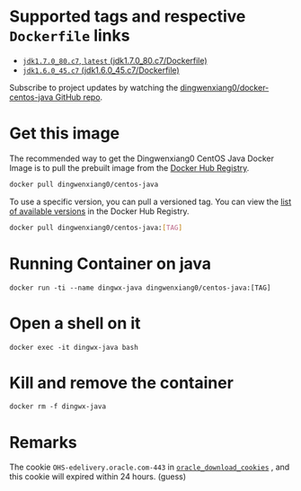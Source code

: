 # Supported tags and respective `Dockerfile` links

 - [`jdk1.7.0_80.c7`, `latest` (jdk1.7.0_80.c7/Dockerfile)](https://github.com/dingwenxiang0/docker-centos-java/blob/jdk1.7.0_80.c7/jdk/1.7.0_80/centos7/Dockerfile)
 - [`jdk1.6.0_45.c7` (jdk1.6.0_45.c7/Dockerfile)](https://github.com/dingwenxiang0/docker-centos-java/blob/jdk1.6.0_45.c7/jdk/1.6.0_45/centos7/Dockerfile)
 
Subscribe to project updates by watching the [dingwenxiang0/docker-centos-java GitHub repo](https://github.com/dingwenxiang0/docker-centos-java/).
 
# Get this image

The recommended way to get the Dingwenxiang0 CentOS Java Docker Image is to pull the prebuilt image from the [Docker Hub Registry](https://hub.docker.com/r/dingwenxiang0/centos-java/).

```bash
docker pull dingwenxiang0/centos-java
```

To use a specific version, you can pull a versioned tag. You can view the [list of available versions](https://hub.docker.com/r/dingwenxiang0/centos-java/tags/) in the Docker Hub Registry.

```bash
docker pull dingwenxiang0/centos-java:[TAG]
```

# Running Container on java

`docker run -ti --name dingwx-java dingwenxiang0/centos-java:[TAG]`

# Open a shell on it

`docker exec -it dingwx-java bash`

# Kill and remove the container

`docker rm -f dingwx-java`

# Remarks

The cookie `OHS-edelivery.oracle.com-443` in [`oracle_download_cookies`](https://github.com/dingwenxiang0/docker-centos-java/blob/master/oracle_download_cookies) , and this cookie will expired within 24 hours. (guess)